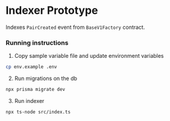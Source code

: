 # Indexer Prototype

Indexes `PairCreated` event from `BaseV1Factory` contract.

### Running instructions

1. Copy sample variable file and update environment variables
```bash
cp env.example .env
```

2. Run migrations on the db
```bash
npx prisma migrate dev
```

3. Run indexer
```bash
npx ts-node src/index.ts
```